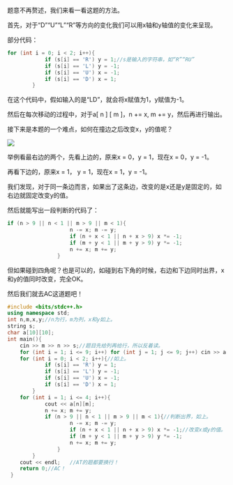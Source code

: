 题意不再赘述，我们来看一看这题的方法。

首先，对于“D”“U”“L”“R”等方向的变化我们可以用x轴和y轴值的变化来呈现。

部分代码：

```cpp
for (int i = 0; i < 2; i++){
			if (s[i] == 'R') y = 1;//s是输入的字符串，如“R”“RU”
			if (s[i] == 'L') y = -1;
			if (s[i] == 'U') x = -1;
			if (s[i] == 'D') x = 1;
		}
```

在这个代码中，假如输入的是“LD”，就会将x赋值为1，y赋值为-1。

然后在每次移动的过程中，对于a[ n ] [ m ]，n += x, m += y，然后再进行输出。

接下来是本题的一个难点，如何在撞边之后改变x，y的值呢？

![](https://cdn.luogu.com.cn/upload/vjudge_pic/AT212/3ac92d5cd0fc3557db9edd76ec244f9fa94d4afd.png)

举例看最右边的两个，先看上边的，原来x = 0，y = 1，现在x = 0，y = -1。

再看下边的，原来x = 1， y = 1，现在x = 1，y = -1。

我们发现，对于同一条边而言，如果出了这条边，改变的是x还是y是固定的，如右边就固定改变y的值。

然后就能写出一段判断的代码了：

```cpp
if (n > 9 || n < 1 || m > 9 || m < 1){
					n -= x; m -= y;
					if (n + x < 1 || n + x > 9) x *= -1;
					if (m + y < 1 || m + y > 9) y *= -1; 
					n += x; m += y;
				}
```

但如果碰到四角呢？也是可以的，如碰到右下角的时候，右边和下边同时出界，x和y的值同时改变，完全OK。

然后我们就去AC这道题吧！

```cpp
#include <bits/stdc++.h>
using namespace std;
int n,m,x,y;//n为行，m为列，x和y如上。
string s;
char a[10][10];
int main(){
	cin >> m >> n >> s;//题目先给列再给行，所以反着读。
	for (int i = 1; i <= 9; i++) for (int j = 1; j <= 9; j++) cin >> a[i][j];
	for (int i = 0; i < 2; i++){//如上。
			if (s[i] == 'R') y = 1;
			if (s[i] == 'L') y = -1;
			if (s[i] == 'U') x = -1;
			if (s[i] == 'D') x = 1;
		}
	for (int i = 1; i <= 4; i++){
			cout << a[n][m];
			n += x; m += y;
			if (n > 9 || n < 1 || m > 9 || m < 1){//判断出界，如上。
					n -= x; m -= y;
					if (n + x < 1 || n + x > 9) x *= -1;//改变x或y的值。
					if (m + y < 1 || m + y > 9) y *= -1; 
					n += x; m += y;
				}
		}	
	cout << endl;	//AT的题都要换行！
	return 0;//AC！	
 } 
```

